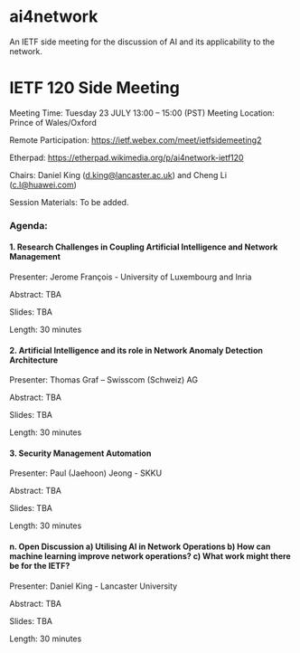 # ai4network
An IETF side meeting for the discussion of AI and its applicability to the network. 

# IETF 120 Side Meeting
Meeting Time: Tuesday 23 JULY 13:00 – 15:00 (PST)
Meeting Location: Prince of Wales/Oxford

Remote Participation: https://ietf.webex.com/meet/ietfsidemeeting2

Etherpad: https://etherpad.wikimedia.org/p/ai4network-ietf120

Chairs: Daniel King (d.king@lancaster.ac.uk) and Cheng Li (c.l@huawei.com)

Session Materials: To be added.

### Agenda: 

#### 1. Research Challenges in Coupling Artificial Intelligence and Network Management
Presenter: Jerome  François - University of Luxembourg and Inria 

Abstract: TBA

Slides: TBA

Length: 30 minutes
 
#### 2. Artificial Intelligence and its role in Network Anomaly Detection Architecture
Presenter: Thomas Graf – Swisscom (Schweiz) AG

Abstract: TBA

Slides: TBA

Length: 30 minutes

#### 3. Security Management Automation
Presenter: Paul (Jaehoon) Jeong - SKKU

Abstract: TBA

Slides: TBA

Length: 30 minutes

#### n. Open Discussion a) Utilising AI in Network Operations b) How can machine learning improve network operations? c) What work might there be for the IETF?
Presenter: Daniel King - Lancaster University 

Abstract: TBA

Slides: TBA

Length: 30 minutes
